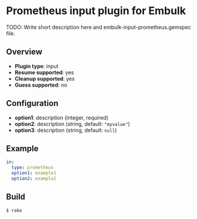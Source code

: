 # Prometheus input plugin for Embulk

TODO: Write short description here and embulk-input-prometheus.gemspec file.

## Overview

* **Plugin type**: input
* **Resume supported**: yes
* **Cleanup supported**: yes
* **Guess supported**: no

## Configuration

- **option1**: description (integer, required)
- **option2**: description (string, default: `"myvalue"`)
- **option3**: description (string, default: `null`)

## Example

```yaml
in:
  type: prometheus
  option1: example1
  option2: example2
```


## Build

```
$ rake
```
